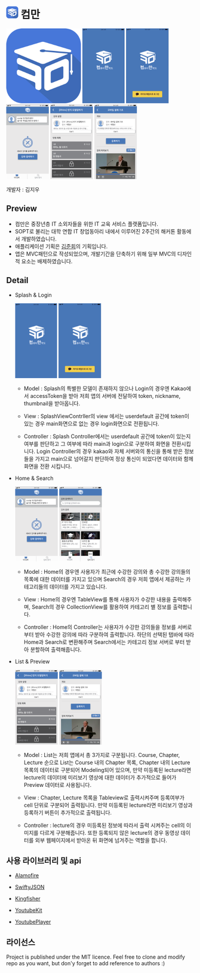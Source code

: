 <img src = "https://github.com/CommanTeam/iOS/blob/master/wireframe/Comman_ICON.png" height=32/> 컴만
====================================
<img src = "https://github.com/CommanTeam/iOS/blob/master/wireframe/Comman_ICON.png" height=200/> <img src = "https://github.com/CommanTeam/iOS/blob/master/wireframe/Splash.png" height=200/> <img src = "https://github.com/CommanTeam/iOS/blob/master/wireframe/login.png" height=200/> <img src = "https://github.com/CommanTeam/iOS/blob/master/wireframe/main.png" height=200/> <img src = "https://github.com/CommanTeam/iOS/blob/master/wireframe/list.png" height=200/> <img src = "https://github.com/CommanTeam/iOS/blob/master/wireframe/preview.png" height=200/>

개발자 : 김지우


Preview
-------
* 컴만은 중장년층 IT 소외자들을 위한 IT 교육 서비스 플랫폼입니다.<br>
* SOPT로 불리는 대학 연합 IT 창업동아리 내에서 이루어진 2주간의 해커톤 활동에서 개발하였습니다.<br>
* 애플리케이션 기획은 <a href="https://github.com/JunhoeKim">김준회</a>의 기획입니다.
* 앱은 MVC패턴으로 작성되었으며, 개발기간을 단축하기 위해 일부 MVC의 디자인적 요소는 배제하였습니다.<br>


Detail
------
* Splash & Login

  <img src = "https://github.com/CommanTeam/iOS/blob/master/wireframe/Splash.png" height=200/> <img src = "https://github.com/CommanTeam/iOS/blob/master/wireframe/login.png" height=200/> 
  
  * Model : Splash의 특별한 모델이 존재하지 않으나 Login의 경우엔 Kakao에서 accessToken을 받아 저희 앱의 서버에 전달하여  token, nickname, thumbnail을 받아옵니다.
  
  * View : SplashViewContrller의 view 에서는 userdefault 공간에 token이 있는 경우 main화면으로 없는 경우 login화면으로 전환됩니다.
  
  * Controller : Splash Controller에서는 userdefault 공간에 token이 있는지 여부를 판단하고 그 여부에 따라 main과 login으로 구분하여 화면을 전환시킵        니다. Login Controller의 경우 kakao와 자체 서버와의 통신을 통해 받은 정보들을 가지고 main으로 넘어갈지 판단하여 정상 통신이 되었다면 데이터와 함께 화면을 전환 시킵니다.

* Home & Search

  <img src = "https://github.com/CommanTeam/iOS/blob/master/wireframe/main.png" height=200/> <img src = "https://github.com/CommanTeam/iOS/blob/master/wireframe/search.png" height=200/> 
  
  * Model : Home의 경우엔 사용자가 최근에 수강한 강의와 총 수강한 강의들의 목록에 대한 데이터를 가지고 있으며 Search의 경우 저희 앱에서 제공하는 카테고리들의 데이터를 가지고 있습니다.
  
  * View : Home의 경우엔 TableView를 통해 사용자가 수강한 내용을 출력해주며, Search의 경우 CollectionView를 활용하여 카테고리 별 정보를 출력합니다.
  
  * Controller : Home의 Controller는 사용자가 수강한 강의들을 정보를 서버로 부터 받아 수강한 강의에 따라 구분하여 출력합니다. 하단의 선택된 탭바에 따라  Home과 Search로 변환해주며 Search에서는 카테고리 정보 서버로 부터 받아 분할하여 출력해줍니다.
  
* List & Preview
  
  <img src = "https://github.com/CommanTeam/iOS/blob/master/wireframe/list.png" height=200/> <img src = "https://github.com/CommanTeam/iOS/blob/master/wireframe/preview.png" height=200/>
  
  * Model : List는 저희 앱에서 총 3가지로 구분됩니다.  Course, Chapter, Lecture 순으로 List는 Course 내의 Chapter 목록, Chapter 내의 Lecture 목록의 데이터로 구분되어 Modeling되어 있으며, 만약 미등록된 lecture라면 lecture의 데이터에 미리보기 영상에 대한 데이터가 추가적으로 들어가 Preview 데이터로 사용됩니다.
  
  * View : Chapter, Lecture 목록을 Tableview로 출력시켜주며 등록여부가 cell 단위로 구분되어 출력됩니다. 만약 미등록된 lecture라면 미리보기 영상과 등록하기 버튼이 추가적으로 출력됩니다.
  
  * Controller : lecture의 경우 미등록된 정보에 따라서 출력 시켜주는 cell의 이미지를 다르게 구분해줍니다. 또한 등록되지 않은 lecture의 경우 동영상 데이터를 외부 웹페이지에서 받아온 뒤 화면에 넘겨주는 역할을 합니다.

사용 라이브러리 및 api
-----------------
  
  * <a href="https://github.com/Alamofire/Alamofire">Alamofire</a>
  
  * <a href="https://github.com/SwiftyJSON/SwiftyJSON">SwiftyJSON</a>
  
  * <a href="https://github.com/onevcat/Kingfisher">Kingfisher</a>
  
  * <a href="https://github.com/rinov/YoutubeKit">YoutubeKit</a>
  
  * <a href="https://github.com/JV17/YoutubePlayer">YoutubePlayer</a>
  

라이선스
------
Project is published under the MIT licence. Feel free to clone and modify repo as you want, but don'y forget to add reference to authors :)
